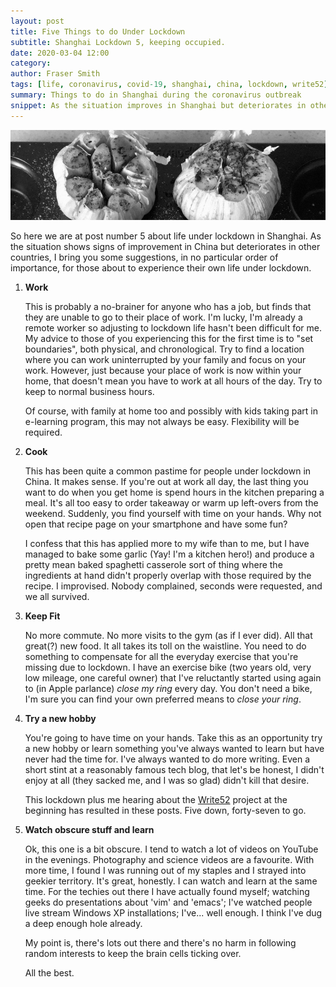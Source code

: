 ```yaml
---
layout: post
title: Five Things to do Under Lockdown
subtitle: Shanghai Lockdown 5, keeping occupied.
date: 2020-03-04 12:00
category:
author: Fraser Smith
tags: [life, coronavirus, covid-19, shanghai, china, lockdown, write52]
summary: Things to do in Shanghai during the coronavirus outbreak
snippet: As the situation improves in Shanghai but deteriorates in other countries, some suggestions for those about to experience their own life under lockdown.
---
```

<img src="/img/garlic.jpg" alt="Time to learn to cook some garlic" />

So here we are at post number 5 about life under lockdown in Shanghai. As the situation shows signs of improvement in China but deteriorates in other countries, I bring you some suggestions, in no particular order of importance, for those about to experience their own life under lockdown.
<!--more-->

1. **Work**

    This is probably a no-brainer for anyone who has a job, but finds that they are unable to go to their place of work. I'm lucky, I'm already a remote worker so adjusting to lockdown life hasn't been difficult for me. My advice to those of you experiencing this for the first time is to "set boundaries", both physical, and chronological. Try to find a location where you can work uninterrupted by your family and focus on your work. However, just because your place of work is now within your home, that doesn't mean you have to work at all hours of the day. Try to keep to normal business hours.

    Of course, with family at home too and possibly with kids taking part in e-learning program, this may not always be easy. Flexibility will be required.

2. **Cook**

    This has been quite a common pastime for people under lockdown in China. It makes sense. If you're out at work all day, the last thing you want to do when you get home is spend hours in the kitchen preparing a meal. It's all too easy to order takeaway or warm up left-overs from the weekend. Suddenly, you find yourself with time on your hands. Why not open that recipe page on your smartphone and have some fun?

    I confess that this has applied more to my wife than to me, but I have managed to bake some garlic (Yay! I'm a kitchen hero!) and produce a pretty mean baked spaghetti casserole sort of thing where the ingredients at hand didn't properly overlap with those required by the recipe. I improvised. Nobody complained, seconds were requested, and we all survived.

3. **Keep Fit**

    No more commute. No more visits to the gym (as if I ever did). All that great(?) new food. It all takes its toll on the waistline. You need to do something to compensate for all the everyday exercise that you're missing due to lockdown. I have an exercise bike (two years old, very low mileage, one careful owner) that I've reluctantly started using again to (in Apple parlance) *close my ring* every day. You don't need a bike, I'm sure you can find your own preferred means to *close your ring*.

4. **Try a new hobby**

    You're going to have time on your hands. Take this as an opportunity try a new hobby or learn something you've always wanted to learn but have never had the time for. I've always wanted to do more writing. Even a short stint at a reasonably famous tech blog, that let's be honest, I didn't enjoy at all (they sacked me, and I was so glad) didn't kill that desire.

    This lockdown plus me hearing about the [Write52](https://www.write52.com/) project at the beginning has resulted in these posts. Five down, forty-seven to go.

5. **Watch obscure stuff and learn**

    Ok, this one is a bit obscure. I tend to watch a lot of videos on YouTube in the evenings. Photography and science videos are a favourite. With more time, I found I was running out of my staples and I strayed into geekier territory. It's great, honestly. I can watch and learn at the same time. For the techies out there I have actually found myself; watching geeks do presentations about 'vim' and 'emacs'; I've watched people live stream Windows XP installations; I've... well enough. I think I've dug a deep enough hole already.

    My point is, there's lots out there and there's no harm in following random interests to keep the brain cells ticking over.

    All the best.




